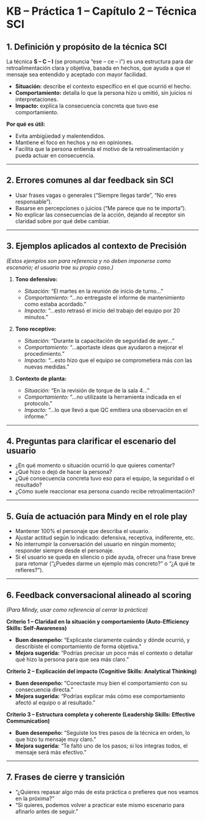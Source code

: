 # KB – Práctica 1 – Capítulo 2 – Técnica SCI

## 1. Definición y propósito de la técnica SCI
La técnica **S – C – I** (se pronuncia “ese – ce – i”) es una estructura para dar retroalimentación clara y objetiva, basada en hechos, que ayuda a que el mensaje sea entendido y aceptado con mayor facilidad.  
- **Situación:** describe el contexto específico en el que ocurrió el hecho.  
- **Comportamiento:** detalla lo que la persona hizo u omitió, sin juicios ni interpretaciones.  
- **Impacto:** explica la consecuencia concreta que tuvo ese comportamiento.  

**Por qué es útil:**  
- Evita ambigüedad y malentendidos.  
- Mantiene el foco en hechos y no en opiniones.  
- Facilita que la persona entienda el motivo de la retroalimentación y pueda actuar en consecuencia.  

---

## 2. Errores comunes al dar feedback sin SCI
- Usar frases vagas o generales (“Siempre llegas tarde”, “No eres responsable”).  
- Basarse en percepciones o juicios (“Me parece que no te importa”).  
- No explicar las consecuencias de la acción, dejando al receptor sin claridad sobre por qué debe cambiar.  

---

## 3. Ejemplos aplicados al contexto de Precisión  
*(Estos ejemplos son para referencia y no deben imponerse como escenario; el usuario trae su propio caso.)*  

1. **Tono defensivo:**  
   - *Situación:* “El martes en la reunión de inicio de turno…”  
   - *Comportamiento:* “…no entregaste el informe de mantenimiento como estaba acordado.”  
   - *Impacto:* “…esto retrasó el inicio del trabajo del equipo por 20 minutos.”  

2. **Tono receptivo:**  
   - *Situación:* “Durante la capacitación de seguridad de ayer…”  
   - *Comportamiento:* “…aportaste ideas que ayudaron a mejorar el procedimiento.”  
   - *Impacto:* “…esto hizo que el equipo se comprometiera más con las nuevas medidas.”  

3. **Contexto de planta:**  
   - *Situación:* “En la revisión de torque de la sala 4…”  
   - *Comportamiento:* “…no utilizaste la herramienta indicada en el protocolo.”  
   - *Impacto:* “…lo que llevó a que QC emitiera una observación en el informe.”  

---

## 4. Preguntas para clarificar el escenario del usuario
- ¿En qué momento o situación ocurrió lo que quieres comentar?  
- ¿Qué hizo o dejó de hacer la persona?  
- ¿Qué consecuencia concreta tuvo eso para el equipo, la seguridad o el resultado?  
- ¿Cómo suele reaccionar esa persona cuando recibe retroalimentación?  

---

## 5. Guía de actuación para Mindy en el role play
- Mantener 100% el personaje que describa el usuario.  
- Ajustar actitud según lo indicado: defensiva, receptiva, indiferente, etc.  
- No interrumpir la conversación del usuario en ningún momento; responder siempre desde el personaje.  
- Si el usuario se queda en silencio o pide ayuda, ofrecer una frase breve para retomar (“¿Puedes darme un ejemplo más concreto?” o “¿A qué te refieres?”).  

---

## 6. Feedback conversacional alineado al scoring
*(Para Mindy, usar como referencia al cerrar la práctica)*  

**Criterio 1 – Claridad en la situación y comportamiento (Auto-Efficiency Skills: Self-Awareness)**  
- **Buen desempeño:** “Explicaste claramente cuándo y dónde ocurrió, y describiste el comportamiento de forma objetiva.”  
- **Mejora sugerida:** “Podrías precisar un poco más el contexto o detallar qué hizo la persona para que sea más claro.”  

**Criterio 2 – Explicación del impacto (Cognitive Skills: Analytical Thinking)**  
- **Buen desempeño:** “Conectaste muy bien el comportamiento con su consecuencia directa.”  
- **Mejora sugerida:** “Podrías explicar más cómo ese comportamiento afectó al equipo o al resultado.”  

**Criterio 3 – Estructura completa y coherente (Leadership Skills: Effective Communication)**  
- **Buen desempeño:** “Seguiste los tres pasos de la técnica en orden, lo que hizo tu mensaje muy claro.”  
- **Mejora sugerida:** “Te faltó uno de los pasos; si los integras todos, el mensaje será más efectivo.”  

---

## 7. Frases de cierre y transición
- “¿Quieres repasar algo más de esta práctica o prefieres que nos veamos en la próxima?”  
- “Si quieres, podemos volver a practicar este mismo escenario para afinarlo antes de seguir.”  

